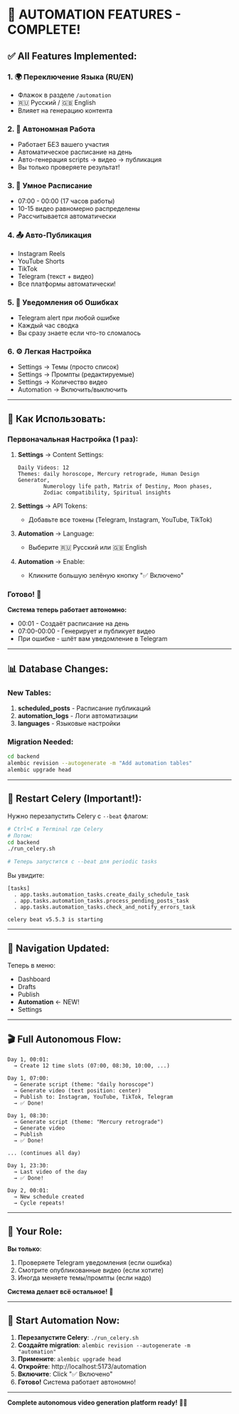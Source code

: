 # 🤖 AUTOMATION FEATURES - COMPLETE!

## ✅ All Features Implemented:

### 1. 🌍 Переключение Языка (RU/EN)
- Флажок в разделе `/automation`
- 🇷🇺 Русский / 🇬🇧 English
- Влияет на генерацию контента

### 2. 🤖 Автономная Работа
- Работает БЕЗ вашего участия
- Автоматическое расписание на день
- Авто-генерация scripts → видео → публикация
- Вы только проверяете результат!

### 3. 📅 Умное Расписание
- 07:00 - 00:00 (17 часов работы)
- 10-15 видео равномерно распределены
- Рассчитывается автоматически

### 4. 📤 Авто-Публикация
- Instagram Reels
- YouTube Shorts
- TikTok
- Telegram (текст + видео)
- Все платформы автоматически!

### 5. 🔔 Уведомления об Ошибках
- Telegram alert при любой ошибке
- Каждый час сводка
- Вы сразу знаете если что-то сломалось

### 6. ⚙️ Легкая Настройка
- Settings → Темы (просто список)
- Settings → Промпты (редактируемые)
- Settings → Количество видео
- Automation → Включить/выключить

---

## 🎯 Как Использовать:

### Первоначальная Настройка (1 раз):

1. **Settings** → Content Settings:
   ```
   Daily Videos: 12
   Themes: daily horoscope, Mercury retrograde, Human Design Generator, 
           Numerology life path, Matrix of Destiny, Moon phases, 
           Zodiac compatibility, Spiritual insights
   ```

2. **Settings** → API Tokens:
   - Добавьте все токены (Telegram, Instagram, YouTube, TikTok)

3. **Automation** → Language:
   - Выберите 🇷🇺 Русский или 🇬🇧 English

4. **Automation** → Enable:
   - Кликните большую зелёную кнопку "✅ Включено"

### Готово! 🎉

**Система теперь работает автономно:**
- 00:01 - Создаёт расписание на день
- 07:00-00:00 - Генерирует и публикует видео
- При ошибке - шлёт вам уведомление в Telegram

---

## 📊 Database Changes:

### New Tables:

1. **scheduled_posts** - Расписание публикаций
2. **automation_logs** - Логи автоматизации
3. **languages** - Языковые настройки

### Migration Needed:

```bash
cd backend
alembic revision --autogenerate -m "Add automation tables"
alembic upgrade head
```

---

## 🔄 Restart Celery (Important!):

Нужно перезапустить Celery с `--beat` флагом:

```bash
# Ctrl+C в Terminal где Celery
# Потом:
cd backend
./run_celery.sh

# Теперь запустится с --beat для periodic tasks
```

Вы увидите:
```
[tasks]
  . app.tasks.automation_tasks.create_daily_schedule_task
  . app.tasks.automation_tasks.process_pending_posts_task
  . app.tasks.automation_tasks.check_and_notify_errors_task
  
celery beat v5.5.3 is starting
```

---

## 📱 Navigation Updated:

Теперь в меню:
- Dashboard
- Drafts
- Publish
- **Automation** ← NEW!
- Settings

---

## 🎬 Full Autonomous Flow:

```
Day 1, 00:01:
  → Create 12 time slots (07:00, 08:30, 10:00, ...)

Day 1, 07:00:
  → Generate script (theme: "daily horoscope")
  → Generate video (text position: center)
  → Publish to: Instagram, YouTube, TikTok, Telegram
  → ✅ Done!

Day 1, 08:30:
  → Generate script (theme: "Mercury retrograde")
  → Generate video
  → Publish
  → ✅ Done!

... (continues all day)

Day 1, 23:30:
  → Last video of the day
  → ✅ Done!

Day 2, 00:01:
  → New schedule created
  → Cycle repeats!
```

---

## 🎯 Your Role:

**Вы только**:
1. Проверяете Telegram уведомления (если ошибка)
2. Смотрите опубликованные видео (если хотите)
3. Иногда меняете темы/промпты (если надо)

**Система делает всё остальное!** 🤖

---

## 🚀 Start Automation Now:

1. **Перезапустите Celery**: `./run_celery.sh`
2. **Создайте migration**: `alembic revision --autogenerate -m "automation"`
3. **Примените**: `alembic upgrade head`
4. **Откройте**: http://localhost:5173/automation
5. **Включите**: Click "✅ Включено"
6. **Готово!** Система работает автономно!

---

**Complete autonomous video generation platform ready!** 🎉🤖

